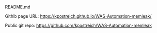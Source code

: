README.md

Githib page URL: 
 https://kpostreich.github.io/WAS-Automation-memleak/
 

 Public git repo: https://github.com/kpostreich/WAS-Automation-memleak